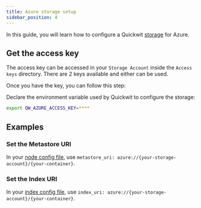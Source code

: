 ```yaml
---
title: Azure storage setup
sidebar_position: 4
---
```


In this guide, you will learn how to configure a Quickwit [storage](/docs/reference/storage-uri) for Azure.

## Get the access key

The access key can be accessed in your `Storage Account` inside the `Access keys` directory. There are 2 keys available and either can be used.

Once you have the key, you can follow this step:

Declare the environment variable used by Quickwit to configure the storage:
```bash
export QW_AZURE_ACCESS_KEY=****
```

## Examples

### Set the Metastore URI

In your [node config file](/docs/configuration/node-config), use `metastore_uri: azure://{your-storage-account}/{your-container}`.

### Set the Index URI

In your [index config file](/docs/configuration/index-config), use `index_uri: azure://{your-storage-account}/{your-container}`.
